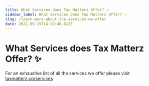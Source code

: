 ```yaml
---
title: What Services does Tax Matterz Offer? ✨
sidebar_label: What Services Does Tax Matterz Offer? ✨
slug: /learn-more-about-the-services-we-offer
date: 2021-09-15T14:29:48.612Z
---
```



# What Services does Tax Matterz Offer? ✨

For an exhaustive list of all the services we offer please visit [taxmatterz.co/services](https://taxmatterz.co/services)